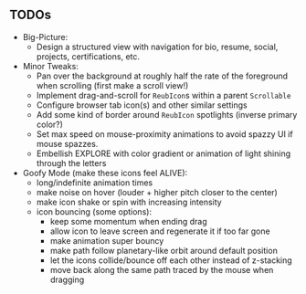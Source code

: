 ## TODOs
- Big-Picture:
    - Design a structured view with navigation for bio, resume, social, projects, certifications, etc.
- Minor Tweaks:
    - Pan over the background at roughly half the rate of the foreground when scrolling (first make a scroll view!)
    - Implement drag-and-scroll for `ReubIcon`s within a parent `Scrollable`
    - Configure browser tab icon(s) and other similar settings
    - Add some kind of border around `ReubIcon` spotlights (inverse primary color?)
    - Set max speed on mouse-proximity animations to avoid spazzy UI if mouse spazzes.
    - Embellish EXPLORE with color gradient or animation of light shining through the letters
- Goofy Mode (make these icons feel ALIVE):
    - long/indefinite animation times
    - make noise on hover (louder + higher pitch closer to the center)
    - make icon shake or spin with increasing intensity
    - icon bouncing (some options):
        - keep some momentum when ending drag
        - allow icon to leave screen and regenerate it if too far gone
        - make animation super bouncy
        - make path follow planetary-like orbit around default position
        - let the icons collide/bounce off each other instead of z-stacking
        - move back along the same path traced by the mouse when dragging
